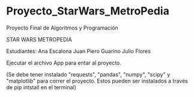 # Proyecto_StarWars_MetroPedia
Proyecto Final de Algoritmos y Programación 

STAR WARS METROPEDIA 

Estudiantes:
    Ana Escalona
    Juan Piero Guarino
    Julio Flores

Ejecutar el archivo App para entar al proyecto.

(Se debe tener instalado "requests", "pandas", "numpy", "scipy" y "matplotlib" para correr el proyecto.
Estos pueden ser instalados a través de pip intstall en el terminal)